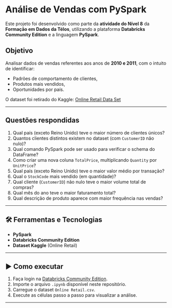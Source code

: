 #  Análise de Vendas com PySpark

Este projeto foi desenvolvido como parte da **atividade do Nível 8** da **Formação em Dados da Télos**, utilizando a plataforma **Databricks Community Edition** e a linguagem **PySpark**.


##  Objetivo

Analisar dados de vendas referentes aos anos de **2010 e 2011**, com o intuito de identificar:

- Padrões de comportamento de clientes,
- Produtos mais vendidos,
- Oportunidades por país.

O dataset foi retirado do Kaggle: [Online Retail Data Set](https://www.kaggle.com/datasets/lakshmi25npathi/online-retail-dataset)

---

##  Questões respondidas

1. Qual país (exceto Reino Unido) teve o maior número de clientes únicos?
2. Quantos clientes distintos existem no dataset (com `CustomerID` não nulo)?
3. Qual comando PySpark pode ser usado para verificar o schema do DataFrame?
4. Como criar uma nova coluna `TotalPrice`, multiplicando `Quantity` por `UnitPrice`?
5. Qual país (exceto Reino Unido) teve o maior valor médio por transação?
6. Qual o `StockCode` mais vendido (em quantidade)?
7. Qual cliente (`CustomerID`) não nulo teve o maior volume total de compras?
8. Qual mês do ano teve o maior faturamento total?
9. Qual descrição de produto aparece com maior frequência nas vendas?

---

## 🛠️ Ferramentas e Tecnologias

- **PySpark**
- **Databricks Community Edition**
- **Dataset Kaggle** (Online Retail)

---

## ▶️ Como executar

1. Faça login na [Databricks Community Edition](https://community.cloud.databricks.com/).
2. Importe o arquivo `.ipynb` disponível neste repositório.
3. Carregue o dataset `Online Retail.csv`.
4. Execute as células passo a passo para visualizar a análise.

---



